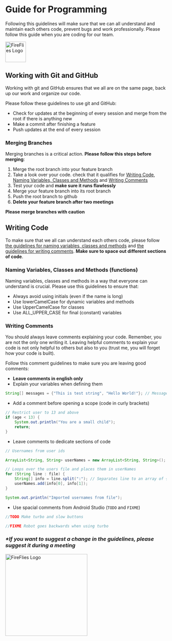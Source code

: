 # Guide for Programming
Following this guidelines will make sure that we can all understand and maintain each others code, prevent bugs and work professionally. Please follow this guide when you are coding for our team.

<img alt="FireFlies Logo" src="https://avatars.githubusercontent.com/u/147242268" width="64" />

## Working with Git and GitHub

Working with git and GitHub ensures that we all are on the same page, back up our work and organize our code.

Please follow these guidelines to use git and GitHub:
* Check for updates at the beginning of every session and merge from the root if there is anything new
* Make a commit after finishing a feature
* Push updates at the end of every session

### Merging Branches
Merging branches is a critical action. **Please follow this steps before merging**:
1. Merge the root branch into your feature branch
2. Take a look over your code. check that it qualifies for [Writing Code](#writing-code), [Naming Variables, Classes and Methods](#naming-variables-classes-and-methods-functions) and [Writing Comments](#writing-comments)
3. Test your code and **make sure it runs flawlessly**
4. Merge your feature branch into its root branch
5. Push the root branch to github
6. **Delete your feature branch after two meetings**

**Please merge branches with caution**

## Writing Code

To make sure that we all can understand each others code, please follow [the guidelines for naming variables, classes and methods](#naming-variables-classes-and-methods-functions) and [the guidelines for writing comments](#writing-comments). **Make sure to space out different sections of code**.

### Naming Variables, Classes and Methods (functions)

Naming variables, classes and methods in a way that everyone can understand is crucial. Please use this guidelines to ensure that:
* Always avoid using initials (even if the name is long)
* Use lowerCamelCase for dynamic variables and methods
* Use UpperCamelCase for classes
* Use ALL_UPPER_CASE for final (constant) variables

### Writing Comments

You should always leave comments explaining your code. Remember, you are not the only one writing it. Leaving helpful comments to explain your code is not only helpful to others but also to you (trust me, you will forget how your code is built).

Follow this comment guidelines to make sure you are leaving good comments:
* **Leave comments in english only**
* Explain your variables when defining them
```java
String[] messages = {"This is test string", "Hello World!"}; // Messages sent by the users
```
* Add a comment before opening a scope (code in curly brackets)
```java
// Restrict user to 13 and above
if (age < 13) {
    System.out.println("You are a small child");
    return;
}
```
* Leave comments to dedicate sections of code
```java
// Usernames from user ids

ArrayList<String, String> userNames = new ArrayList<String, String>(); // ArrayList that takes user ids and returns usernames

// Loops over the users file and places them in userNames
for (String line : file) {
    String[] info = line.split(":"); // Separates line to an array of {id, username}
    userNames.add(info[0], info[1]);
}

System.out.println("Imported usernames from file");
```
* Use spacial comments from Android Studio (`TODO` and `FIXME`)
```java
//TODO Make turbo and slow buttons
```
```java
//FIXME Robot goes backwards when using turbo
```

### ___*If you want to suggest a change in the guidelines, please suggest it during a meeting___

<img alt="FireFlies Logo" src="https://avatars.githubusercontent.com/u/147242268" width="256" />
<!-- ![FireFlies Logo](https://avatars.githubusercontent.com/u/147242268?v=4) -->